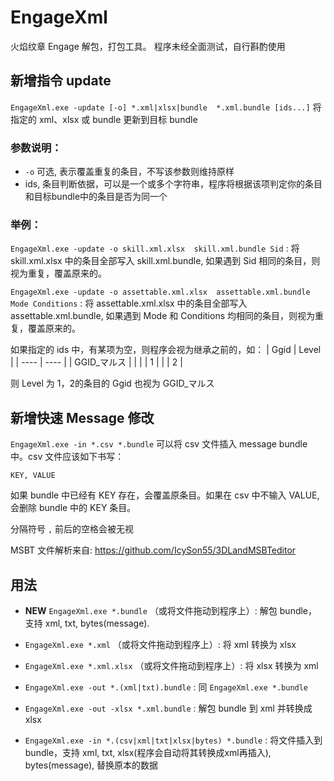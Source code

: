 # EngageXml
火焰纹章 Engage 解包，打包工具。
程序未经全面测试，自行斟酌使用

## 新增指令 update
`EngageXml.exe -update [-o] *.xml|xlsx|bundle  *.xml.bundle [ids...]` 将指定的 xml、xlsx 或 bundle 更新到目标 bundle

### 参数说明：
 - `-o` 可选, 表示覆盖重复的条目，不写该参数则维持原样
 - ids, 条目判断依据，可以是一个或多个字符串，程序将根据该项判定你的条目和目标bundle中的条目是否为同一个
 
### 举例：
`EngageXml.exe -update -o skill.xml.xlsx  skill.xml.bundle Sid` : 
将 skill.xml.xlsx 中的条目全部写入 skill.xml.bundle, 如果遇到 Sid 相同的条目，则视为重复，覆盖原来的。

`EngageXml.exe -update -o assettable.xml.xlsx  assettable.xml.bundle Mode Conditions` : 
将 assettable.xml.xlsx 中的条目全部写入 assettable.xml.bundle, 如果遇到 Mode 和 Conditions 均相同的条目，则视为重复，覆盖原来的。

如果指定的 ids 中，有某项为空，则程序会视为继承之前的，如：
|  Ggid   | Level  |
|  ----  | ----  |
|  GGID_マルス  | |
|   | 1 |
|   | 2 |

则 Level 为 1，2的条目的 Ggid 也视为 GGID_マルス 

## 新增快速 Message 修改
`EngageXml.exe -in *.csv *.bundle` 可以将 csv 文件插入 message bundle 中。csv 文件应该如下书写：

```csv
KEY, VALUE
```

如果 bundle 中已经有 KEY 存在，会覆盖原条目。如果在 csv 中不输入 VALUE, 会删除 bundle 中的 KEY 条目。

分隔符号 `,` 前后的空格会被无视

MSBT 文件解析来自: https://github.com/IcySon55/3DLandMSBTeditor

## 用法

- **NEW** `EngageXml.exe *.bundle` （或将文件拖动到程序上）: 解包 bundle，支持 xml, txt, bytes(message).

- `EngageXml.exe *.xml` （或将文件拖动到程序上）: 将 xml 转换为 xlsx
  
- `EngageXml.exe *.xml.xlsx` （或将文件拖动到程序上）: 将 xlsx 转换为 xml
  
- `EngageXml.exe -out *.(xml|txt).bundle` : 同 `EngageXml.exe *.bundle`
  
- `EngageXml.exe -out -xlsx *.xml.bundle` : 解包 bundle 到 xml 并转换成 xlsx
  
- `EngageXml.exe -in *.(csv|xml|txt|xlsx|bytes) *.bundle` : 将文件插入到 bundle，支持 xml, txt, xlsx(程序会自动将其转换成xml再插入), bytes(message), 替换原本的数据

